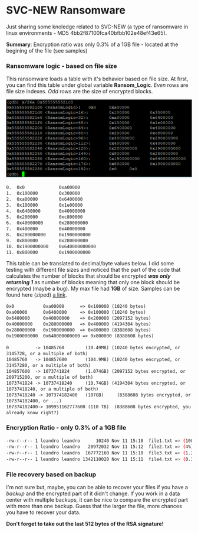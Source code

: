 # SVC-NEW Ransomware
Just sharing some knoledge related to SVC-NEW (a type of ransomware in linux environments - MD5 4bb2f87100fca40bfbb102e48ef43e65). 

**Summary**: 
Encryption ratio was only 0.3% of a 1GB file - located at the begining of the file (see samples)



### Ransomware logic - based on file size
This ransomware loads a table with it's behavior based on file size.
At first, you can find this table under global variable **Ransom_Logic**.
*Even* rows are file size indexes. *Odd* rows are the size of encrypted blocks. 

![Alt text](pictures/Capture-Dump-Ransom-Logic.PNG?raw=true "Mem Dump")

```
0.  0x0             0xa00000
1.  0x100000        0x300000
2.  0xa00000        0x6400000
3.  0x100000        0x1e00000
4.  0x6400000       0x40000000
5.  0x200000        0xc800000
6.  0x40000000      0x280000000
7.  0x400000        0x40000000
8.  0x280000000     0x1900000000
9.  0x800000        0x280000000
10. 0x1900000000    0x640000000000
11. 0x800000        0x1900000000
```
This table can be translated to decimal/byte values below.
I did some testing with different file sizes and noticed that the part of the code that calculates the number of blocks that should be encrypted ***was only returning 1*** as number of blocks meaning that only one block should be encrypted (maybe a bug). My max file had **1GB** of size. Samples can be found here (ziped) [a link](./samples/).

```
0x0           0xa00000      => 0x100000 (10240 bytes) 
0xa00000      0x6400000     => 0x100000 (10240 bytes) 
0x6400000     0x40000000    => 0x200000 (2097152 bytes)
0x40000000    0x280000000   => 0x400000 (4194304 bytes)
0x280000000   0x1900000000  => 0x800000 (8388608 bytes)
0x1900000000  0x640000000000 => 0x800000 (8388608 bytes)

0          -> 10485760        (10.49MB) (10240 bytes encrypted, or 3145728, or a multiple of both) 
10485760   -> 104857600       (104.9MB) (10240 bytes encrypted, or 31457280, or a multiple of both) 
104857600  -> 1073741824      (1.074GB) (2097152 bytes encrypted, or 209715200, or a multiple of both)
1073741824 -> 10737418240     (10.74GB) (4194304 bytes encrypted, or 10737418240, or a multiple of both)
10737418240 -> 107374182400   (107GB)	  (8388608 bytes encrypted, or 107374182400, or ...)
107374182400-> 109951162777600 (110 TB)  (8388608 bytes encrypted, you already know right?)
```

### Encryption Ratio - only 0.3% of a 1GB file
```sh
-rw-r--r-- 1 leandro leandro      10240 Nov 11 15:10  file1.txt => (100%)
-rw-r--r-- 1 leandro leandro   20972032 Nov 11 15:12  file2.txt => (4%)
-rw-r--r-- 1 leandro leandro  167772160 Nov 11 15:10  file3.txt => (1.25%)
-rw-r--r-- 1 leandro leandro 1342110020 Nov 11 15:11  file4.txt => (0.3124%)
```

### File recovery based on backup
I'm not sure but, maybe, you can be able to recover your files if you have a *backup* and the encrypted part of it didn't change. If you work in a data center with multiple backups, it can be nice to compare the encrypted part with more than one backup. Guess that the larger the file, more chances you have to recover your data. 

**Don't forget to take out the last 512 bytes of the RSA signature!**

